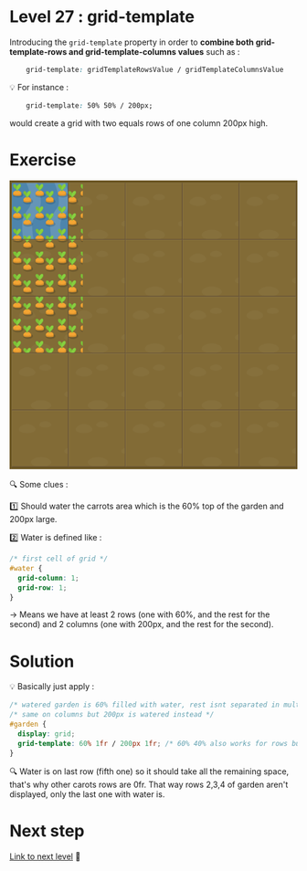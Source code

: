 # Level 27 : grid-template

Introducing the `grid-template` property in order to **combine both grid-template-rows and grid-template-columns values** such as :

```css
    grid-template: gridTemplateRowsValue / gridTemplateColumnsValue
``` 

:bulb: For instance : 

```css
    grid-template: 50% 50% / 200px;
``` 

would create a grid with two equals rows of one column 200px high.

# Exercise

![level 27](./level27.png)

:mag: Some clues : 

:one: Should water the carrots area which is the 60% top of the garden and 200px large.

:two: Water is defined like :
```css
/* first cell of grid */
#water {
  grid-column: 1;
  grid-row: 1;
}
```

&rarr; Means we have at least 2 rows (one with 60%, and the rest for the second) and 2 columns (one with 200px, and the rest for the second).

# Solution

:bulb: Basically just apply : 

```css
/* watered garden is 60% filled with water, rest isnt separated in multiple garden dry rows */
/* same on columns but 200px is watered instead */
#garden {
  display: grid;
  grid-template: 60% 1fr / 200px 1fr; /* 60% 40% also works for rows but 1fr is better to use as "fill the rest" unit */
}
```

:mag: Water is on last row (fifth one) so it should take all the remaining space, that's why other carots rows are 0fr. That way rows 2,3,4 of garden aren't displayed, only the last one with water is.

# Next step

[Link to next level](./level28.md) :muscle:
